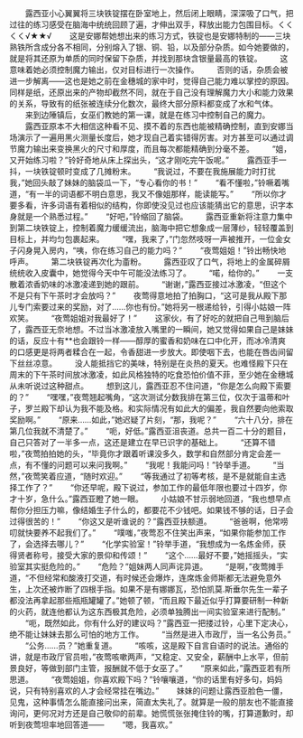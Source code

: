 　　露西亚小心翼翼将三块铁锭摆在卧室地上，然后闭上眼睛，深深吸了口气，把过往的练习感受在脑海中统统回顾了遍，才伸出双手，释放出能力包围目标。くくくく√★★√
　　这是安娜帮她想出来的练习方式，铁锭也是安娜特制的——三块熟铁所含成分各不相同，分别熔入了银、铜、铅，以及部分杂质。如今她要做的，就是将其还原为单质的同时保留下杂质，并找到那块含银量最高的铁锭。
　　这意味着她必须控制魔力输出，仅对目标进行一次操作。
　　否则的话，杂质会被进一步解离——这也是她之前在金穗城的家中时，觉得自己能力难以掌控的原因。同样是纸，还原出来的产物却截然不同，就在于自己没有理解魔力大小和能力效果的关系，导致有的纸张被连续分化数次，最终大部分原料都变成了水和气体。
　　来到边陲镇后，女巫们教她的第一课，就是在练习中控制自己的魔力。
　　露西亚原本不大相信这种看不见、摸不着的东西也能被精确控制，直到安娜当场演示了一遍用黑火测量长度后，她才现自己着实错得厉害。对方甚至可以通过调节魔力输出来变换黑火的尺寸和厚度，而且每次都能精确到分毫不差。
　　“姐，又开始练习啦？”铃好奇地从床上探出头，“这才刚吃完午饭呢。”
　　露西亚手一抖，一块铁锭顿时变成了几摊粉末。
　　“我说过，不要在我施展能力时打扰我，”她回头敲了妹妹的脑袋瓜一下，“专心看你的书！”
　　“看不懂啦，”铃噘着嘴道，“有一半的词语都不明白意思，我又不像姐那样，能读能写。”
　　“所以你才要多看，许多词语有着相似的结构，你即使没见过也应该能猜出它的意思，识字本身就是一个熟悉过程。”
　　“好吧，”铃缩回了脑袋。
　　露西亚重新将注意力集中到第二块铁锭上，控制着魔力缓缓流出，脑海中把它想象成一层薄纱，轻轻覆盖到目标上，并均匀包裹起来。
　　“嘿，我来了，”门忽然吱呀一声被推开，一位金女子闪身晃入房内，“咦，你在练习自己的能力吗？”
　　“夜莺姐姐！”铃出畅快地呼声。
　　第二块铁锭再次化为齑粉。
　　露西亚叹了口气，将地上的金属碎屑统统收入皮囊中，她觉得今天中午可能没法练习了。
　　“喏，给你的。”
　　一支散着浓香奶味的冰激凌递到她的跟前。
　　“谢谢，”露西亚接过冰激凌，“但这个不是只有下午茶时才会放吗？”
　　夜莺得意地拍了拍胸口，“这可是我从殿下那儿专门索要过来的奖励，对了……你也有份。”她将另一根递给铃，引得小姑娘一阵欢笑。
　　“夜莺姐姐对我最好了！”
　　这家伙，有了好吃的就把自己甩到脑后了，露西亚无奈地想。不过当冰激凌放入嘴里的一瞬间，她又觉得如果自己是妹妹的话，反应十有**也会跟铃一样——醇厚的蜜香和奶味在口中化开，而冰冷清爽的口感更是将两者糅合在一起，令香甜进一步放大。即使咽下去，也能在唇齿间留下丝丝凉意。
　　没人能抵挡它的美味，特别是在炎热的夏天。也难怪殿下只在周末的下午茶时间放冰激凌，如此风格独特的吃食恐怕价值不菲，至少她在金穗城从未听说过这种甜点。
　　想到这儿，露西亚忍不住问道，“你是怎么向殿下索要的？”
　　“嘿嘿，”夜莺翘起嘴角，“这次测试分数我排在第三位，仅次于温蒂和叶子，罗兰殿下却认为我不能及格。和实际情况有如此大的偏差，我自然要向他索取奖励啊。”
　　“原来……如此，”她迟疑了片刻，“那，我呢？”
　　“六十八分，排在第几位我就不清楚了。”
　　“呃，好低。”露西亚沮丧道。总共一百二十分的题目，自己只答对了一半多一点，这还是建立在早已识字的基础上。
　　“还算不错啦，”夜莺拍拍她的头，“毕竟你才跟着听课没多久，数学和自然部分肯定会差一点，有不懂的问题可以来问我啊。”
　　“我呢！我能问吗！”铃举手道。
　　“当然，”夜莺笑着应道，“随时欢迎。”
　　“等我通过了初等考核，是不是就能自主选择工作了？”
　　“你还早呢，殿下说过，参加工作的最低年限也要过十四岁，你才十岁，急什么。”露西亚瞪了她一眼。
　　小姑娘不甘示弱地回道，“我也想早点帮你分担压力嘛，像结婚生子什么的，都要花不少钱吧。如果钱不够的话，日子会过得很苦的！”
　　“你这又是听谁说的？”露西亚扶额道。
　　“爸爸啊，他常唠叨就快要养不起我们了。”
　　“噗嗤，”夜莺忍不住笑出声来，“如果你能参加工作了，会选择去哪儿？”
　　“化学实验室！”铃举手道，“我想成为一名炼金师，获得贤者称号，接受大家的景仰和传颂！”
　　“这个……最好不要，”她摇摇头，“实验室其实挺危险的。”
　　“危险？”姐妹两人同声诧异道。
　　“是啊，”夜莺摊手道，“不但经常和酸液打交道，有时候还会爆炸，连席炼金师斯都无法避免意外生，上次还被炸断了四根手指。如果不是有娜娜瓦，恐怕凯莫.斯垂尔先生一辈子都没法再拿起那些瓶瓶罐罐了。”她顿了顿，“而且殿下最近似乎打算要研制一种新的火药，就连他都认为这东西极其危险，必须单独腾出一间实验室来进行配制。”
　　“呃，既然如此，你有什么好的建议吗？”露西亚一把搂过铃，心里下定决心，绝不能让妹妹去那么可怕的地方工作。
　　“当然是进入市政厅，当一名公务员。”
　　“公务……员？”她重复道。
　　“咳咳，这是殿下自言自语时的说法。通俗的讲，就是市政厅官员啦，”夜莺咳嗽两声，“又稳定、又安全，薪酬中上水平，但前景良好，等做到部门主管，报酬就不低于女巫了。”
　　“原来如此，”露西亚若有所思道。
　　“夜莺姐姐，你喜欢殿下吗？”铃嚷嚷道，“你的话里有好多句，妈妈说，只有特别喜欢的人才会经常挂在嘴边。”
　　妹妹的问题让露西亚脸色一僵，见鬼，这种事情怎么能直接问出来，简直太失礼了。就算是一般的朋友也不能直接询问，更何况对方还是自己敬仰的前辈。她慌慌张张掩住铃的嘴，打算道歉时，却听到夜莺坦率地回答道——
　　“嗯，我喜欢。”
